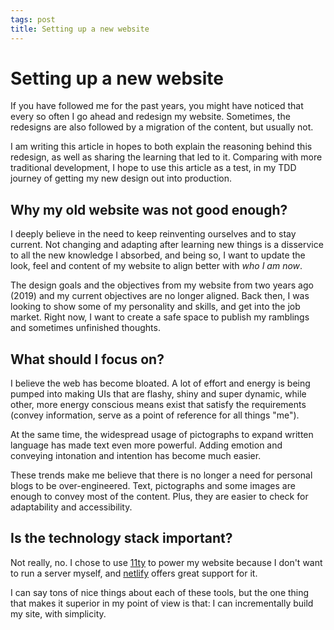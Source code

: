 ```yaml
---
tags: post
title: Setting up a new website
---
```


# Setting up a new website

If you have followed me for the past years, you might have noticed that every so often I go ahead and redesign my website. Sometimes, the redesigns are also followed by a migration of the content, but usually not.

I am writing this article in hopes to both explain the reasoning behind this redesign, as well as sharing the learning that led to it. Comparing with more traditional development, I hope to use this article as a test, in my TDD journey of getting my new design out into production.

## Why my old website was not good enough?

I deeply believe in the need to keep reinventing ourselves and to stay current. Not changing and adapting after learning new things is a disservice to all the new knowledge I absorbed, and being so, I want to update the look, feel and content of my website to align better with _who I am now_.

The design goals and the objectives from my website from two years ago (2019) and my current objectives are no longer aligned. Back then, I was looking to show some of my personality and skills, and get into the job market. Right now, I want to create a safe space to publish my ramblings and sometimes unfinished thoughts.

## What should I focus on?

I believe the web has become bloated. A lot of effort and energy is being pumped into making UIs that are flashy, shiny and super dynamic, while other, more energy conscious means exist that satisfy the requirements (convey information, serve as a point of reference for all things "me").

At the same time, the widespread usage of pictographs to expand written language has made text even more powerful. Adding emotion and conveying intonation and intention has become much easier.

These trends make me believe that there is no longer a need for personal blogs to be over-engineered. Text, pictographs and some images are enough to convey most of the content. Plus, they are easier to check for adaptability and accessibility.

## Is the technology stack important?

Not really, no. I chose to use [11ty](https://www.11ty.dev/) to power my website because I don't want to run a server myself, and [netlify](https://app.netlify.com/) offers great support for it.

I can say tons of nice things about each of these tools, but the one thing that makes it superior in my point of view is that: I can incrementally build my site, with simplicity.
